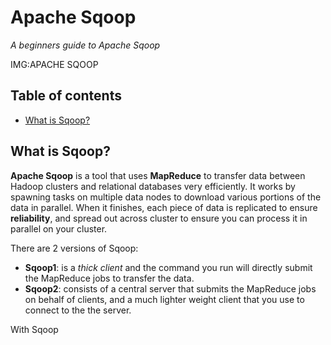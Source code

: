 # Apache Sqoop
*A beginners guide to Apache Sqoop*

IMG:APACHE SQOOP

## Table of contents

- [What is Sqoop?](#what-is-sqoop)

## What is Sqoop?

**Apache Sqoop** is a tool that uses **MapReduce** to transfer data between Hadoop clusters and relational databases very efficiently. It works by spawning tasks on multiple data nodes to download various portions of the data in parallel. When it finishes, each piece of data is replicated to ensure **reliability**, and spread out across cluster to ensure you can process it in parallel on your cluster.

There are 2 versions of Sqoop:

* __Sqoop1__: is a *thick client* and the command you run will directly submit the MapReduce jobs to transfer the data.
* __Sqoop2__: consists of a central server that submits the MapReduce jobs on behalf of clients, and a much lighter weight client that you use to connect to the the server.

With Sqoop
